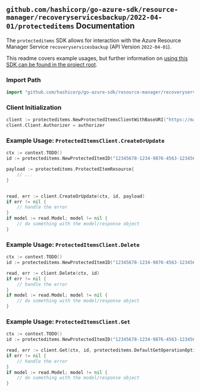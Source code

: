 
## `github.com/hashicorp/go-azure-sdk/resource-manager/recoveryservicesbackup/2022-04-01/protecteditems` Documentation

The `protecteditems` SDK allows for interaction with the Azure Resource Manager Service `recoveryservicesbackup` (API Version `2022-04-01`).

This readme covers example usages, but further information on [using this SDK can be found in the project root](https://github.com/hashicorp/go-azure-sdk/tree/main/docs).

### Import Path

```go
import "github.com/hashicorp/go-azure-sdk/resource-manager/recoveryservicesbackup/2022-04-01/protecteditems"
```


### Client Initialization

```go
client := protecteditems.NewProtectedItemsClientWithBaseURI("https://management.azure.com")
client.Client.Authorizer = authorizer
```


### Example Usage: `ProtectedItemsClient.CreateOrUpdate`

```go
ctx := context.TODO()
id := protecteditems.NewProtectedItemID("12345678-1234-9876-4563-123456789012", "example-resource-group", "vaultValue", "backupFabricValue", "protectionContainerValue", "protectedItemValue")

payload := protecteditems.ProtectedItemResource{
	// ...
}


read, err := client.CreateOrUpdate(ctx, id, payload)
if err != nil {
	// handle the error
}
if model := read.Model; model != nil {
	// do something with the model/response object
}
```


### Example Usage: `ProtectedItemsClient.Delete`

```go
ctx := context.TODO()
id := protecteditems.NewProtectedItemID("12345678-1234-9876-4563-123456789012", "example-resource-group", "vaultValue", "backupFabricValue", "protectionContainerValue", "protectedItemValue")

read, err := client.Delete(ctx, id)
if err != nil {
	// handle the error
}
if model := read.Model; model != nil {
	// do something with the model/response object
}
```


### Example Usage: `ProtectedItemsClient.Get`

```go
ctx := context.TODO()
id := protecteditems.NewProtectedItemID("12345678-1234-9876-4563-123456789012", "example-resource-group", "vaultValue", "backupFabricValue", "protectionContainerValue", "protectedItemValue")

read, err := client.Get(ctx, id, protecteditems.DefaultGetOperationOptions())
if err != nil {
	// handle the error
}
if model := read.Model; model != nil {
	// do something with the model/response object
}
```
